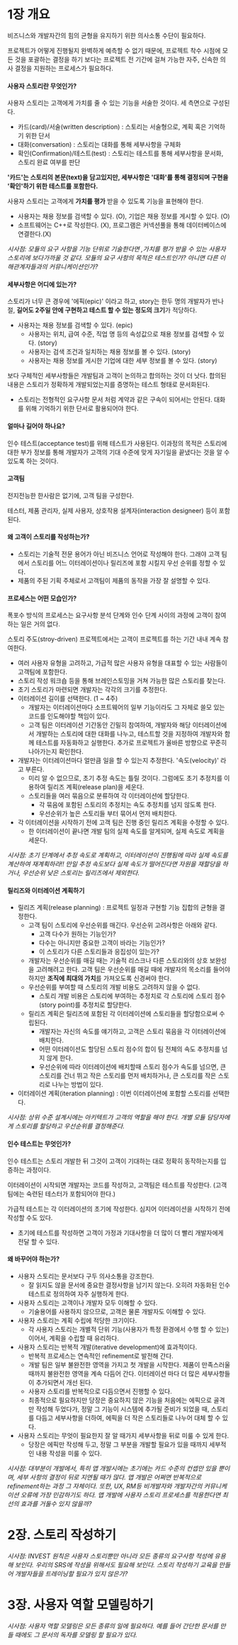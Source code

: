 

# 1장 개요

비즈니스와 개발자간의 힘의 균형을 유지하기 위한 의사소통 수단이 필요하다.

프로젝트가 어떻게 진행될지 완벽하게 예측할 수 없기 때문에, 프로젝트 착수 시점에 모든 것을 포괄하는 결정을 하기 보다는 프로젝트 전 기간에 걸쳐 가능한 자주, 신속한 의사 결정을 지원하는 프로세스가 필요하다.

#### 사용자 스토리란 무엇인가?

사용자 스토리는 고객에게 가치를 줄 수 있는 기능을 서술한 것이다. 세 측면으로 구성된다.

- 카드(card)/서술(written description) : 스토리는 서술형으로, 계획 혹은 기억하기 위한 단서
- 대화(conversation) : 스토리는 대화를 통해 세부사항을 구체화
- 확인(Confirmation)/테스트(test) : 스토리는 테스트를 통해 세부사항을 문서화, 스토리 완료 여부를 판단

**'카드'는 스토리의 본문(text)을 담고있지만, 세부사항은 '대화'를 통해 결정되며 구현을 '확인'하기 위한 테스트를 포함한다.**

사용자 스토리는 고객에게 **가치를 평가** 받을 수 있도록 기능을 표현해야 한다.

* 사용자는 채용 정보를 검색할 수 있다. (O), 기업은 채용 정보를 게시할 수 있다. (O)
* 소프트웨어는 C++로 작성한다. (X), 프로그램은 커넥션풀을 통해 데이터베이스에 연결한다.(X)

*시사점: 모듈의 요구 사항을 기능 단위로 기술한다면 ,가치를 평가 받을 수 있는 사용자 스토리에  보다가까울 것 같다. 모듈의 요구 사항의 목적은 테스트인가? 아니면 다른 이해관계자들과의 커뮤니케이션인가?*

#### 세부사항은 어디에 있는가?

스토리가 너무 큰 경우에 '에픽(epic)' 이라고 하고, story는 한두 명의 개발자가 반나절, **길어도 2주일 안에 구현하고 테스트 할 수 있는 정도의 크기**가 적당하다.

- 사용자는 채용 정보를 검색할 수 있다. (epic)
  - 사용자는 위치, 급여 수준, 직업 명 등의 속성값으로 채용 정보를 검색할 수 있다. (story)
  - 사용자는 검색 조건과 일치하는 채용 정보를 볼 수 있다. (story)
  - 사용자는 채용 정보를 게시한 기업에 대한 세부 정보를 볼 수 있다. (story)

보다 구체적인 세부사항들은 개발팀과 고객이 논의하고 합의하는 것이 더 낫다. 합의된 내용은 스토리가 정확하게 개발되었는지를 증명하는 테스트 형태로 문서화된다. 

* 스토리는 전형적인 요구사항 문서 처럼 계약과 같은 구속이 되어서는 안된다. 대화를 위해 기억하기 위한 단서로 활용되어야 한다.

#### 얼마나 길어야 하나요?

인수 테스트(acceptance test)를 위해 테스트가 사용된다. 이과정의 목적은 스토리에 대한 부가 정보를 통해 개발자가 고객의 기대 수준에 맞게 자기일을 끝냈다는 것을 알 수 있도록 하는 것이다.

#### 고객팀

전지전능한 한사람은 없기에, 고객 팀을 구성한다.

테스터, 제품 관리자, 실제 사용자, 상호작용 설계자(interaction designeer) 등이 포함된다.

#### 왜 고객이 스토리를 작성하는가?

- 스토리는 기술적 전문 용어가 아닌 비즈니스 언어로 작성해야 한다. 그래야 고객 팀에서 스토리를 어느 이터레이션이나 릴리즈에 포함 시킬지 우선 순위를 정할 수 있다. 
- 제품의 주된 기획 주체로서 고객팀이 제품의 동작을 가장 잘 설명할 수 있다.

#### 프로세스는 어떤 모습인가?

폭포수 방식의 프로세스는 요구사항 분석 단계와 인수 단계 사이의 과정에 고객이 참여하는 일은 거의 없다. 

스토리 주도(stroy-driven) 프로젝트에서는 고객이 프로젝트를 하는 기간 내내 계속 참여한다.

- 여러 사용자 유형을 고려하고, 가급적 많은 사용자 유형을 대표할 수 있는 사람들이 고객팀에 포함한다.
- 스토리 작성 워크숍 등을 통해 브레인스토밍을 거쳐 가능한 많은 스토리를 찾는다.
- 초기 스토리가 마련되면 개발자는 각각의 크기를 추정한다.
- 이터레이션 길이를 선택한다. (1 ~ 4주)
  - 개발자는 이터레이션마다 소프트웨어의 일부 기능이라도 그 자체로 쓸모 있는 코드를 인도해야할 책임이 있다.
  - 고객 팀은 이터레이션 기간동안 긴밀히 참여하여, 개발자와 해당 이터레이션에서 개발하는 스토리에 대한 대화를 나누고, 테스트할 것을 지정하여 개발자와 함께 테스트를 자동화하고 실행한다. 추가로 프로젝트가 올바른 방향으로 꾸준히 나아가는지 확인한다.
- 개발자는 이터레이션마다 얼만큼 일을 할 수 있는지 추정한다. '속도(velocity)' 라고 부른다.
  - 미리 알 수 없으므로, 초기 추정 속도는 틀릴 것이다. 그럼에도 초기 추정치를 이용하여 릴리즈 계획(release plan)을 세운다.
  - 스토리들을 여러 묶음으로 분류하여 각 이터레이션에 할당한다. 
    - 각 묶음에 포함된 스토리의 추정치는 속도 추정치를 넘지 않도록 한다.
    - 우선순위가 높은 스토리들 부터 묶어서 먼저 배치한다.
- 각 이터레이션을 시작하기 전에 고객 팀은 진행 중인 릴리즈 계획을 수정할 수 있다. 
  - 한 이터레이션이 끝나면 개발 팀의 실제 속도를 알게되며, 실제 속도로 계획을 세운다.

*시사점: 초기 단계에서 추정 속도로 계획하고, 이터레이션이 진행됨에 따라 실제 속도를 계산하여 재계획하라!! 만일 추정 속도보다 실제 속도가 떨어진다면 자원을 재할당을 하거나, 우선순위 낮은 스토리는 릴리즈에서 제외한다.*

#### 릴리즈와 이터레이션 계획하기

* 릴리즈 계획(release planning) : 프로젝트 일정과 구현할 기능 집합의 균형을 결정한다.
  * 고객 팀이 스토리에 우선순위를 매긴다. 우선순위 고려사항은 아래와 같다. 
    * 고객 다수가 원하는 기능인가?
    * 다수는 아니지만 중요한 고객이 바라는 기능인가?
    * 이 스토리가 다른 스토리들과 응집성이 있는가?
  * 개발자는 우선순위를 매길 때는 기술적 리스크나 다른 스토리와의 상호 보완성을 고려해려고 한다. 고객 팀은 우선순위를 매길 때에 개발자의 목소리를 들어야 하지만 **조직에 최대의 가치**를 가져오도록 신경써야 한다.
  * 우선순위를 부여할 때 스토리의 개발 비용도 고려하지 않을 수 없다.
    * 스토리 개발 비용은 스토리에 부여하는 추정치로 각 스토리에 스토리 점수(story point)를 추정치로 할당한다.
  * 릴리즈 계획은 릴리즈에 포함된 각 이터레이션에 스토리들을 할당함으로써 수립된다.
    * 개발자는 자신의 속도를 얘기하고, 고객은 스토리 묶음을 각 이터레이션에 배치한다. 
    * 어떤 이터레이션도 할당된 스토리 점수의 합이 팀 전체의 속도 추정치를 넘지 않게 한다.
    * 우선순위에 따라 이터레이션에 배치할때 스토리 점수가 속도를 넘으면, 큰 스토리를 건너 뛰고 작은 스토리를 먼저 배치하거나, 큰 스토리를 작은 스토리로 나누는 방법이 있다. 
* 이터레이션 계획(iteration planning) : 이번 이터레이션에 포함할 스토리를 선택한다.

*시사점: 상위 수준 설계시에는 아키텍트가 고객의 역할을 해야 한다. 개별 모듈 담당자에게 스토리를 할당하고 우선순위를 결정해준다.*

#### 인수 테스트는 무엇인가?

인수 테스트는 스토리 개발한 뒤 그것이 고객이 기대하는 대로 정확히 동작하는지를 입증하는 과정이다.

이터레이션이 시작되면 개발자는 코드를 작성하고, 고객팀은 테스트를 작성한다. (고객팀에는 숙련된 테스터가 포함되어야 한다.)

가급적 테스트는 각 이터레이션의 초기에 작성한다. 심지어 이터레이션을 시작하기 전에 작성할 수도 있다.

- 초기에 테스트를 작성하면 고객이 가정과 기대사항을 더 많이 더 빨리 개발자에게 전달 할 수 있다.

#### 왜 바꾸어야 하는가?

- 사용자 스토리는 문서보다 구두 의사소통을 강조한다.
  - 잘 읽지도 않을 문서에 중요한 결정사항을 남기지 않는다. 오히려 자동화된 인수 테스트로 정의하여 자주 실행하게 한다.
- 사용자 스토리는 고객이나 개발자 모두 이해할 수 있다.
  - 기술용어를 사용하지 않으므로, 고객은 물론 개발자도 이해할 수 있다.
- 사용자 스토리는 계획 수립에 적당한 크기이다.
  - 각 사용자 스토리는 개별적 단위 기능(사용자가 특정 환경에서 수행 할 수 있는)이어서, 계획을 수립할 때 유리하다.
- 사용자 스토리는 반복적 개발(iterative development)에 효과적이다.
  - 반복적 프로세스는 연속적인 refinement로 발전해 간다.
  - 개발 팀은 일부 불완전한 영역을 가지고 첫 개발을 시작한다. 제품이 만족스러울 때까지 불완전한 영역을 계속 다듬어 간다. 이터레이션 마다 더 많은 세부사항들이 추가되면서 개선 된다.
  - 사용자 스토리를 반복적으로 다듬으면서 진행할 수 있다. 
  - 최종적으로 필요하지만 당장은 중요하지 않은 기능을 처음에는 에픽으로 골격만 작성해 두었다가, 정말 그 기능이 시스템에 추가될 준비가 되었을 때, 스토리를 다듬고 세부사항을 더하여, 에픽을 더 작은 스토리들로 나누어 대체 할 수 있다.
- 사용자 스토리는 무엇이 필요한지 잘 알 때가지 세부사항을 뒤로 미룰 수 있게 한다.
  - 당장은 에픽만 작성해 두고, 정말 그 부분을 개발할 필요가 있을 때까지 세부적인 내용 작성을 미룰 수 있다.

*시사점: 대부분이 개발에서, 특히 앱 개발시에는 초기에는 카드 수준의 컨셉만 있을 뿐이며, 세부 사항의 결정이 뒤로 지연될 때가 많다.  앱 개발은 어쩌면 반복적으로 refinement하는 과정 그 자체이다. 또한, UX, RM등 비개발자와 개발자간의 커뮤니케이션 오류에 가장 민감하기도 하다. 앱 개발에 사용자 스토리 프로세스를 적용한다면 최선의 효과를 거둘수 있지 않을까?*

# 2장. 스토리 작성하기

*시사점: INVEST 원칙은 사용자 스토리뿐만 아니라 모든 종류의 요구사항 적성에 유용해 보인다. 우리의 SRS에 작성을 위해서도 필요해 보인다. 스토리 작성하기 교육을 만들어 개발자들을 트레이닝할 필요가 있지 않은가?*

# 3장. 사용자 역할 모델링하기

*시사점: 사용자 역할 모델링은 모든 종류의 일에 필요하다. 예를 들어 간단한 문서를 만들 때에도 그 문서의 독자를 모델링 할 필요가 있다.*